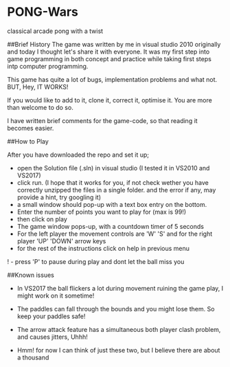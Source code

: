 # PONG-Wars
classical arcade pong with a twist

##Brief History
The game was written by me in visual studio 2010 originally and today I thought let's share it with everyone. It was my first step 
into game programming in both concept and practice while taking first steps intp computer programming.

This game has quite a lot of bugs, implementation problems and what not. BUT, Hey, IT WORKS!

If you would like to add to it, clone it, correct it, optimise it. You are more than welcome to do so.

I have written brief comments for the game-code, so that reading it becomes easier.

##How to Play

After you have downloaded the repo and set it up;
- open the Solution file (.sln) in visual studio (I tested it in VS2010 and VS2017)
- click run. (I hope that it works for you, if not check wether you have correctly unzipped the files in a single folder. and the error
if any, may provide a hint, try googling it)
- a small window should pop-up with a text box entry on the bottom.
- Enter the number of points you want to play for (max is 99!)
- then click on play
- The game window pops-up, with a countdown timer of 5 seconds
- For the left player the movement controls are 'W' 'S' and for the right player 'UP' 'DOWN' arrow keys
- for the rest of the instructions click on help in previous menu

! - press 'P' to pause during play and dont let the ball miss you


##Known issues
+ In VS2017 the ball flickers a lot during movement ruining the game play, I might work on it sometime!
+ The paddles can fall through the bounds and you might lose them. So keep your paddles safe!
+ The arrow attack feature has a simultaneous both player clash problem, and causes jitters, Uhhh!

+ Hmm! for now I can think of just these two, but I believe there are about a thousand

